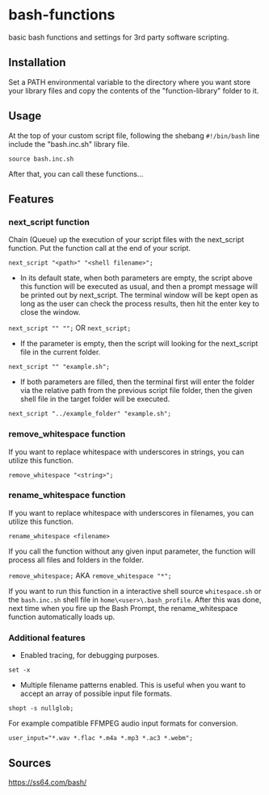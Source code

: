 # bash-functions
basic bash functions and settings for 3rd party software scripting.


## Installation

Set a PATH environmental variable to the directory where you want store your library
files and copy the contents of the "function-library" folder to it.


## Usage

At the top of your custom script file, following the shebang `#!/bin/bash` line
include the "bash.inc.sh" library file.

`source bash.inc.sh`

After that, you can call these functions...


## Features

### next_script function

Chain (Queue) up the execution of your script files with the next_script function.
Put the function call at the end of your script.

`next_script "<path>" "<shell filename>";`


- In its default state, when both parameters are empty, the script above this function
will be executed as usual, and then a prompt message will be printed out by next_script.
The terminal window will be kept open as long as the user can check the
process results, then hit the enter key to close the window.

`next_script "" "";` OR `next_script;`


- If the <path> parameter is empty, then the script will looking for the next_script
file in the current folder.

`next_script "" "example.sh";`


- If both parameters are filled, then the terminal first will enter the folder via
the relative path from the previous script file folder, then the given shell file
in the target folder will be executed.

`next_script "../example_folder" "example.sh";`


### remove_whitespace function

If you want to replace whitespace with underscores in strings, you can utilize
this function.

`remove_whitespace "<string>";`


### rename_whitespace function

If you want to replace whitespace with underscores in filenames, you can utilize
this function.

`rename_whitespace <filename>`


If you call the function without any given input parameter, the function will
process all files and folders in the folder.

`remove_whitespace;` AKA `remove_whitespace "*";`  

If you want to run this function in a interactive shell source
`whitespace.sh` or the `bash.inc.sh` shell file in `home\<user>\.bash_profile`.
After this was done, next time when you fire up the Bash Prompt, the rename_whitespace
function automatically loads up.


### Additional features

- Enabled tracing, for debugging purposes.

`set -x`


- Multiple filename patterns enabled. This is useful when you want to accept
an array of possible input file formats.

`shopt -s nullglob;`


For example compatible FFMPEG audio input formats for conversion.

`user_input="*.wav *.flac *.m4a *.mp3 *.ac3 *.webm";`


## Sources

https://ss64.com/bash/
